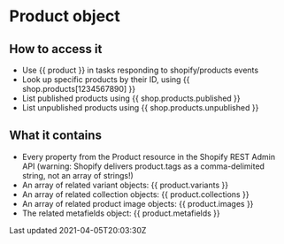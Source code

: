 # Product object

## How to access it

- Use {{ product }} in tasks responding to shopify/products events
- Look up specific products by their ID, using {{ shop.products[1234567890] }}
- List published products using {{ shop.products.published }}
- List unpublished products using {{ shop.products.unpublished }}

## What it contains

- Every property from the Product resource in the Shopify REST Admin API (warning: Shopify delivers product.tags as a comma-delimited string, not an array of strings!)
- An array of related variant objects: {{ product.variants }}
- An array of related collection objects: {{ product.collections }}
- An array of related product image objects: {{ product.images }}
- The related metafields object: {{ product.metafields }}

Last updated 2021-04-05T20:03:30Z